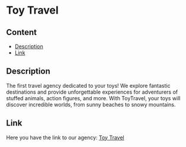 # Toy Travel

## Content
- [Description](#description)
- [Link](#link)

## Description
The first travel agency dedicated to your toys! We explore fantastic destinations and provide unforgettable experiences for adventurers of stuffed animals, action figures, and more. With ToyTravel, your toys will discover incredible worlds, from sunny beaches to snowy mountains.

## Link
Here you have the link to our agency: [Toy Travel](https://github.com/Chugani05/ToyTravel.git)